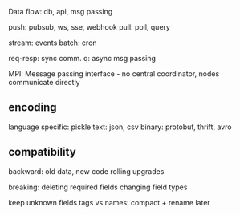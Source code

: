 ---
---
Data flow: db, api, msg passing

push: pubsub, ws, sse, webhook 
pull: poll, query 

stream: events
batch: cron

req-resp: sync comm.
q: async msg passing

MPI: Message passing interface - no central coordinator, nodes communicate directly



## encoding 
language specific: pickle
text: json, csv
binary: protobuf, thrift, avro

## compatibility
backward: old data, new code
rolling upgrades

breaking:
deleting required fields
changing field types

keep unknown fields
tags vs names: compact + rename later
